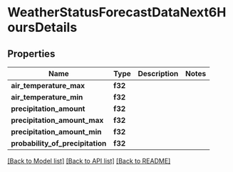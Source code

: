 # WeatherStatusForecastDataNext6HoursDetails

## Properties

Name | Type | Description | Notes
------------ | ------------- | ------------- | -------------
**air_temperature_max** | **f32** |  | 
**air_temperature_min** | **f32** |  | 
**precipitation_amount** | **f32** |  | 
**precipitation_amount_max** | **f32** |  | 
**precipitation_amount_min** | **f32** |  | 
**probability_of_precipitation** | **f32** |  | 

[[Back to Model list]](../README.md#documentation-for-models) [[Back to API list]](../README.md#documentation-for-api-endpoints) [[Back to README]](../README.md)


